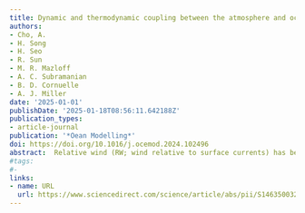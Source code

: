 ```yaml
---
title: Dynamic and thermodynamic coupling between the atmosphere and ocean near the Kuroshio current and extension system
authors:
- Cho, A.
- H. Song
- H. Seo
- R. Sun
- M. R. Mazloff
- A. C. Subramanian
- B. D. Cornuelle
- A. J. Miller
date: '2025-01-01'
publishDate: '2025-01-18T08:56:11.642188Z'
publication_types:
- article-journal
publication: '*Oean Modelling*'
doi: https://doi.org/10.1016/j.ocemod.2024.102496
abstract:  Relative wind (RW; wind relative to surface currents) has been shown to play a crucial role in air-sea interactions, influencing both atmospheric and oceanic dynamics. While the RW effects through momentum flux are well-documented, those through turbulent heat fluxes remain unknown. In this study, we investigate two distinct surface current feedbacks – those associated with the momentum flux and turbulent heat fluxes – by modifying respective bulk formulations in the regional ocean-atmosphere coupled system, and analyze both immediate and seasonal changes in the boundary layers. Our results show that strong ocean currents in the Kuroshio Current and Extension significantly impact surface coupling, with responses generally contingent on the wind-current angle: an increase (decrease) in air-sea momentum and turbulent heat fluxes occurs when the low-level wind and surface currents are aligned (opposed). The instantaneous responses to surface currents include changes in low-level wind, surface current speed, and humidity, which are consistent with anticipated changes for a given wind-current angle based on the bulk formulations. While the wind-current angle is still an important factor, it does not adequately capture the seasonal responses. On the seasonal timescale, both surface current feedbacks can alter the path of the Kuroshio Extension and mesoscale activities, resulting in different background states that affect air-sea momentum and turbulent heat exchanges. Our results suggest that the energetic current system, such as the Kuroshio Current and Extension, can be significantly influenced by surface current coupling through both momentum and turbulent heat fluxes.
#tags:
#- 
links:
- name: URL
  url: https://www.sciencedirect.com/science/article/abs/pii/S1463500324001823
---
```

